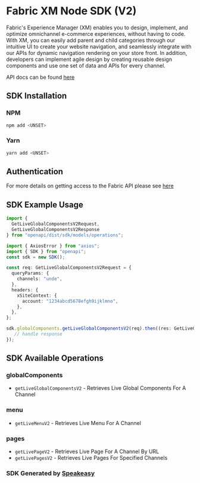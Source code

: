 # Fabric XM Node SDK (V2)

Fabric's Experience Manager (XM) enables you to design, implement, and optimize omnichannel e-commerce experiences, without having to code. With XM, you can easily add parent and child categories through our intuitive UI to create your website navigation, and seamlessly integrate with our APIs for dynamic navigation rendering on your store front. In addition, developers can implement agile design by creating reusable design components and use one set of data and APIs for every channel.

API docs can be found [here](https://knowledgebase.fabric.inc/docs/openapi/xm/v2/reference/)

<!-- Start SDK Installation -->
## SDK Installation

### NPM

```bash
npm add <UNSET>
```

### Yarn

```bash
yarn add <UNSET>
```
<!-- End SDK Installation -->

## Authentication 

For more details on getting access to the Fabric API please see [here](https://knowledgebase.fabric.inc/docs/developer-portal/xm-developer-guide/)

## SDK Example Usage
<!-- Start SDK Example Usage -->
```typescript
import {
  GetLiveGlobalComponentsV2Request,
  GetLiveGlobalComponentsV2Response
} from "openapi/dist/sdk/models/operations";

import { AxiosError } from "axios";
import { SDK } from "openapi";
const sdk = new SDK();

const req: GetLiveGlobalComponentsV2Request = {
  queryParams: {
    channels: "unde",
  },
  headers: {
    xSiteContext: {
      account: "1234abcd5678efgh9ijklmno",
    },
  },
};

sdk.globalComponents.getLiveGlobalComponentsV2(req).then((res: GetLiveGlobalComponentsV2Response | AxiosError) => {
   // handle response
});
```
<!-- End SDK Example Usage -->

<!-- Start SDK Available Operations -->
## SDK Available Operations


### globalComponents

* `getLiveGlobalComponentsV2` - Retrieves Live Global Components For A Channel

### menu

* `getLiveMenuV2` - Retrieves Live Menu For A Channel

### pages

* `getLivePageV2` - Retrieves Live Page For A Channel By URL
* `getLivePagesV2` - Retrieves Live Pages For Specified Channels
<!-- End SDK Available Operations -->

### SDK Generated by [Speakeasy](https://docs.speakeasyapi.dev/docs/using-speakeasy/client-sdks)
